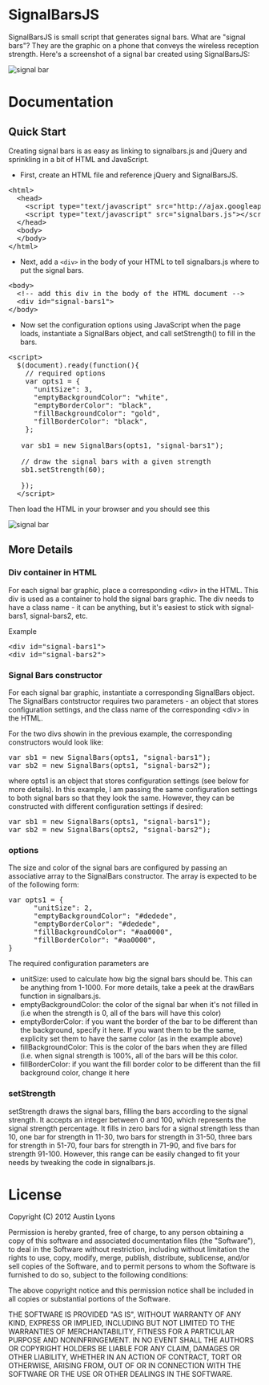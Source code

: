SignalBarsJS
===========
SignalBarsJS is small script that generates signal bars.
What are "signal bars"? They are the graphic on a phone that conveys the wireless reception strength.
Here's a screenshot of a signal bar created using SignalBarsJS:

![signal bar](https://raw.github.com/austinlyons/signalbars.js/master/img/signalbar.png "Look Ma, a signal bar!")


Documentation
=============
Quick Start
----------
Creating signal bars is as easy as linking to signalbars.js and jQuery and sprinkling in a bit of HTML and JavaScript.

* First, create an HTML file and reference jQuery and SignalBarsJS.

<pre>
&lt;html>
  &lt;head>
    &lt;script type="text/javascript" src="http://ajax.googleapis.com/ajax/libs/jquery/1.8.2/jquery.min.js">&lt;/script>
    &lt;script type="text/javascript" src="signalbars.js">&lt;/script>
  &lt;/head>
  &lt;body>
  &lt;/body>
&lt;/html>
</pre>

* Next, add a `<div>` in the body of your HTML to tell signalbars.js where to put the signal bars.

<pre>
&lt;body>
  &lt;!-- add this div in the body of the HTML document -->
  &lt;div id="signal-bars1"></div>
&lt;/body>
</pre>

* Now set the configuration options using JavaScript when the page loads, instantiate a SignalBars object, and call setStrength() to fill in the bars.

<pre>
&lt;script>
  $(document).ready(function(){
    // required options
    var opts1 = {
      "unitSize": 3,
      "emptyBackgroundColor": "white",
      "emptyBorderColor": "black",
      "fillBackgroundColor": "gold",
      "fillBorderColor": "black",
    };

   var sb1 = new SignalBars(opts1, "signal-bars1");

   // draw the signal bars with a given strength
   sb1.setStrength(60);

   });
  &lt;/script>
</pre>

Then load the HTML in your browser and you should see this

![signal bar](https://raw.github.com/austinlyons/signalbars.js/master/img/signalbar2.png "Look Ma, another signal bar!")

More Details
----------
### Div container in HTML
For each signal bar graphic, place a corresponding &lt;div> in the HTML.
This div is used as a container to hold the signal bars graphic.
The div needs to have a class name - it can be anything, but it's easiest to stick with signal-bars1,
signal-bars2, etc.

Example
<pre>
&lt;div id="signal-bars1"></div>
&lt;div id="signal-bars2"></div>
</pre>

### Signal Bars constructor
For each signal bar graphic, instantiate a corresponding SignalBars object.
The SignalBars contstructor requires two parameters - an object that stores configuration settings, and the class
name of the corresponding &lt;div> in the HTML.

For the two divs showin in the previous example, the corresponding constructors would look like:
<pre>
var sb1 = new SignalBars(opts1, "signal-bars1");
var sb2 = new SignalBars(opts1, "signal-bars2");
</pre>
where opts1 is an object that stores configuration settings (see below for more details).
In this example, I am passing the same configuration settings to both signal bars so that they look the same.
However, they can be constructed with different configuration settings if desired:
<pre>
var sb1 = new SignalBars(opts1, "signal-bars1");
var sb2 = new SignalBars(opts2, "signal-bars2");
</pre>

### options
The size and color of the signal bars are configured by passing an associative array to the SignalBars constructor.
The array is expected to be of the following form:
<pre>
var opts1 = {
	  "unitSize": 2,
	  "emptyBackgroundColor": "#dedede",
	  "emptyBorderColor": "#dedede",
	  "fillBackgroundColor": "#aa0000",
	  "fillBorderColor": "#aa0000",
}
</pre>
The required configuration parameters are
* unitSize: used to calculate how big the signal bars should be. This can be anything from 1-1000.
For more details, take a peek at the drawBars function in signalbars.js.
* emptyBackgroundColor: the color of the signal bar when it's not filled in
(i.e when the strength is 0, all of the bars will have this color)
* emptyBorderColor: if you want the border of the bar to be different than the background, specify it here.
If you want them to be the same, explicity set them to have the same color (as in the example above)
* fillBackgroundColor: This is the color of the bars when they are filled (i.e. when signal strength is 100%,
all of the bars will be this color.
* fillBorderColor: if you want the fill border color to be different than the fill background color, change it
here

### setStrength
setStrength draws the signal bars, filling the bars according to the signal strength. It accepts an integer between
0 and 100, which represents the signal strength percentage.
It fills in zero bars for a signal strength less than 10, one bar for strength in 11-30, two bars for strength in 31-50,
three bars for strength in 51-70, four bars for strength in 71-90, and five bars for strength 91-100.
However, this range can be easily changed to fit your needs by tweaking the code in signalbars.js.

License
=================
Copyright (C) 2012 Austin Lyons

Permission is hereby granted, free of charge, to any person obtaining a copy of this software and associated
documentation files (the "Software"), to deal in the Software without restriction, including without limitation
the rights to use, copy, modify, merge, publish, distribute, sublicense, and/or sell copies of the Software, and
to permit persons to whom the Software is furnished to do so, subject to the following conditions:

The above copyright notice and this permission notice shall be included in all copies or substantial portions of the Software.

THE SOFTWARE IS PROVIDED "AS IS", WITHOUT WARRANTY OF ANY KIND, EXPRESS OR IMPLIED,
INCLUDING BUT NOT LIMITED TO THE WARRANTIES OF MERCHANTABILITY, FITNESS FOR A PARTICULAR PURPOSE
AND NONINFRINGEMENT. IN NO EVENT SHALL THE AUTHORS OR COPYRIGHT HOLDERS BE LIABLE FOR ANY CLAIM,
DAMAGES OR OTHER LIABILITY, WHETHER IN AN ACTION OF CONTRACT, TORT OR OTHERWISE, ARISING FROM,
OUT OF OR IN CONNECTION WITH THE SOFTWARE OR THE USE OR OTHER DEALINGS IN THE SOFTWARE.
